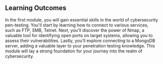 Learning Outcomes
---
In the first module, you will gain essential skills in the world of cybersecurity pen-testing.
You'll start by learning how to connect to various services, such as FTP, SMB, Telnet.
Next, you'll discover the power of Nmap, a valuable tool for identifying open ports on target systems, allowing you to assess their vulnerabilities.
Lastly, you'll explore connecting to a MongoDB server, adding a valuable layer to your penetration testing knowledge.
This module will lay a strong foundation for your journey into the realm of cybersecurity.
